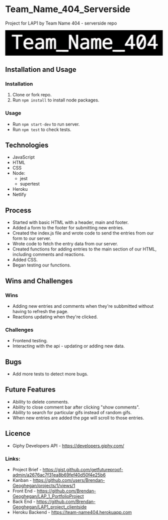 # Team_Name_404_Serverside
Project for LAP1 by Team Name 404 - serverside repo

![Project logo](./gifs/team_name_404.gif "Project Logo")

## Installation and Usage
### Installation
1. Clone or fork repo.
2. Run `npm install` to install node packages.
### Usage
- Run `npm start-dev` to run server.
- Run `npm test` to check tests.
## Technologies
- JavaScript
- HTML
- CSS
- Node:
    - jest
    - supertest
- Heroku
- Netlify
## Process
- Started with basic HTML with a header, main and footer.
- Added a form to the footer for submitting new entries.
- Created the index.js file and wrote code to send the entries from our form to our server.
- Wrote code to fetch the entry data from our server.
- Created functions for adding entries to the main section of our HTML, including comments and reactions.
- Added CSS.
-  Began testing our functions.
## Wins and Challenges
### Wins
- Adding new entries and comments when they're subbmitted without having to refresh the page.
- Reactions updating when they're clicked.
### Challenges
- Frontend testing.
- Interacting with the api - updating or adding new data.
## Bugs
- Add more tests to detect more bugs.
## Future Features
- Ability to delete comments.
- Ability to close comment bar after clicking "show comments".
- Ability to search for particular gifs instead of random gifs.
- When new entries are added the pge will scroll to those entries. 
## Licence
- Giphy Developers API - https://developers.giphy.com/

### Links:

* Project Brief - https://gist.github.com/getfutureproof-admin/a2676ac7f31ea8b69fef40d50f4e25b6
* Kanban - https://github.com/users/Brendan-Geoghegan/projects/1/views/1
* Front End - https://github.com/Brendan-Geoghegan/LAP_1_PortfolioProject
* Back End - https://github.com/Brendan-Geoghegan/LAP1_project_clientside
* Heroku Backend - https://team-name404.herokuapp.com
